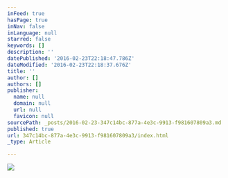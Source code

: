 ```yaml
---
inFeed: true
hasPage: true
inNav: false
inLanguage: null
starred: false
keywords: []
description: ''
datePublished: '2016-02-23T22:18:47.786Z'
dateModified: '2016-02-23T22:18:37.676Z'
title: ''
author: []
authors: []
publisher:
  name: null
  domain: null
  url: null
  favicon: null
sourcePath: _posts/2016-02-23-347c14bc-877a-4e3c-9913-f981607809a3.md
published: true
url: 347c14bc-877a-4e3c-9913-f981607809a3/index.html
_type: Article

---
```

![](https://the-grid-user-content.s3-us-west-2.amazonaws.com/2dec199c-212b-4f47-9246-a53ed6d968c0.JPG)